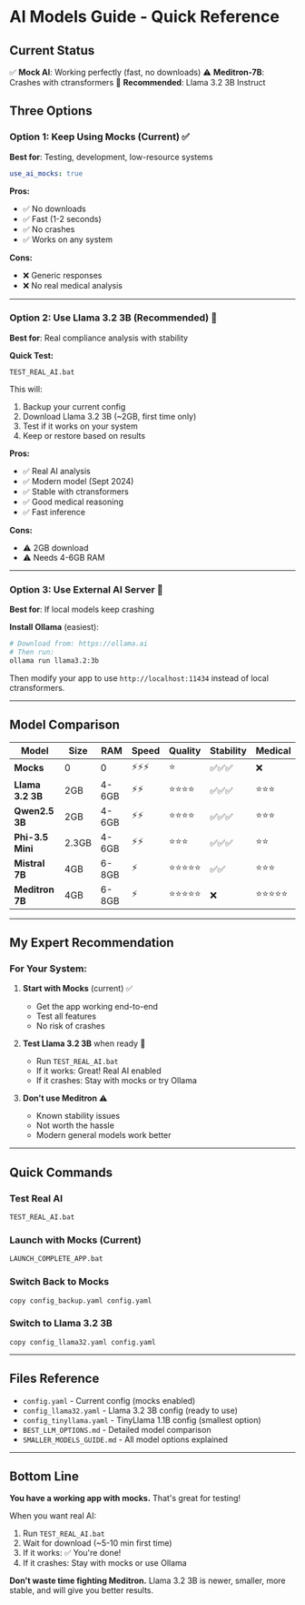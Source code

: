 # AI Models Guide - Quick Reference

## Current Status

✅ **Mock AI**: Working perfectly (fast, no downloads)
⚠️ **Meditron-7B**: Crashes with ctransformers
🎯 **Recommended**: Llama 3.2 3B Instruct

## Three Options

### Option 1: Keep Using Mocks (Current) ✅
**Best for**: Testing, development, low-resource systems

```yaml
use_ai_mocks: true
```

**Pros:**
- ✅ No downloads
- ✅ Fast (1-2 seconds)
- ✅ No crashes
- ✅ Works on any system

**Cons:**
- ❌ Generic responses
- ❌ No real medical analysis

---

### Option 2: Use Llama 3.2 3B (Recommended) 🎯
**Best for**: Real compliance analysis with stability

**Quick Test:**
```batch
TEST_REAL_AI.bat
```

This will:
1. Backup your current config
2. Download Llama 3.2 3B (~2GB, first time only)
3. Test if it works on your system
4. Keep or restore based on results

**Pros:**
- ✅ Real AI analysis
- ✅ Modern model (Sept 2024)
- ✅ Stable with ctransformers
- ✅ Good medical reasoning
- ✅ Fast inference

**Cons:**
- ⚠️ 2GB download
- ⚠️ Needs 4-6GB RAM

---

### Option 3: Use External AI Server 🔧
**Best for**: If local models keep crashing

**Install Ollama** (easiest):
```bash
# Download from: https://ollama.ai
# Then run:
ollama run llama3.2:3b
```

Then modify your app to use `http://localhost:11434` instead of local ctransformers.

---

## Model Comparison

| Model | Size | RAM | Speed | Quality | Stability | Medical |
|-------|------|-----|-------|---------|-----------|---------|
| **Mocks** | 0 | 0 | ⚡⚡⚡ | ⭐ | ✅✅✅ | ❌ |
| **Llama 3.2 3B** | 2GB | 4-6GB | ⚡⚡ | ⭐⭐⭐⭐ | ✅✅✅ | ⭐⭐⭐ |
| **Qwen2.5 3B** | 2GB | 4-6GB | ⚡⚡ | ⭐⭐⭐⭐ | ✅✅✅ | ⭐⭐⭐ |
| **Phi-3.5 Mini** | 2.3GB | 4-6GB | ⚡⚡ | ⭐⭐⭐ | ✅✅✅ | ⭐⭐ |
| **Mistral 7B** | 4GB | 6-8GB | ⚡ | ⭐⭐⭐⭐⭐ | ✅✅ | ⭐⭐⭐ |
| **Meditron 7B** | 4GB | 6-8GB | ⚡ | ⭐⭐⭐⭐⭐ | ❌ | ⭐⭐⭐⭐⭐ |

---

## My Expert Recommendation

### For Your System:

1. **Start with Mocks** (current) ✅
   - Get the app working end-to-end
   - Test all features
   - No risk of crashes

2. **Test Llama 3.2 3B** when ready 🎯
   - Run `TEST_REAL_AI.bat`
   - If it works: Great! Real AI enabled
   - If it crashes: Stay with mocks or try Ollama

3. **Don't use Meditron** ⚠️
   - Known stability issues
   - Not worth the hassle
   - Modern general models work better

---

## Quick Commands

### Test Real AI
```batch
TEST_REAL_AI.bat
```

### Launch with Mocks (Current)
```batch
LAUNCH_COMPLETE_APP.bat
```

### Switch Back to Mocks
```batch
copy config_backup.yaml config.yaml
```

### Switch to Llama 3.2 3B
```batch
copy config_llama32.yaml config.yaml
```

---

## Files Reference

- `config.yaml` - Current config (mocks enabled)
- `config_llama32.yaml` - Llama 3.2 3B config (ready to use)
- `config_tinyllama.yaml` - TinyLlama 1.1B config (smallest option)
- `BEST_LLM_OPTIONS.md` - Detailed model comparison
- `SMALLER_MODELS_GUIDE.md` - All model options explained

---

## Bottom Line

**You have a working app with mocks.** That's great for testing!

When you want real AI:
1. Run `TEST_REAL_AI.bat`
2. Wait for download (~5-10 min first time)
3. If it works: ✅ You're done!
4. If it crashes: Stay with mocks or use Ollama

**Don't waste time fighting Meditron.** Llama 3.2 3B is newer, smaller, more stable, and will give you better results.
